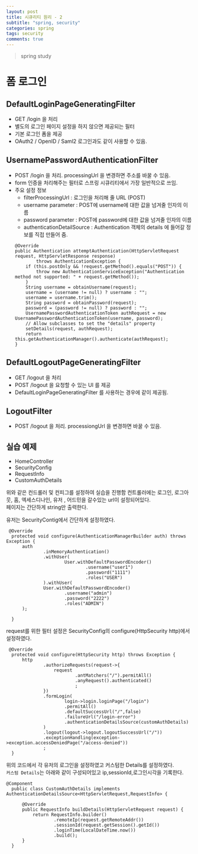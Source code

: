```yaml
---
layout: post
title: 시큐리티 원리 - 2
subtitle: "spring, security"
categories: spring
tags: security
comments: true
---
```

> spring study

# 폼 로그인


## DefaultLoginPageGeneratingFilter
  
  - GET /login 을 처리
  - 별도의 로그인 페이지 설정을 하지 않으면 제공되는 필터
  - 기본 로그인 폼을 제공
  - OAuth2 / OpenID / Saml2 로그인과도 같이 사용할 수 있음.

## UsernamePasswordAuthenticationFilter

  - POST /login 을 처리. processingUrl 을 변경하면 주소를 바꿀 수 있음.
  - form 인증을 처리해주는 필터로 스프링 시큐리티에서 가장 일반적으로 쓰임.
  - 주요 설정 정보 
    - filterProcessingUrl : 로그인을 처리해 줄 URL (POST)
    - username parameter : POST에 username에 대한 값을 넘겨줄 인자의 이름
    - password parameter : POST에 password에 대한 값을 넘겨줄 인자의 이름
    - authenticationDetailSource : Authentication 객체의 details 에 들어갈 정보를 직접 만들어 줌.
    ```
    @Override
    public Authentication attemptAuthentication(HttpServletRequest request, HttpServletResponse response)
            throws AuthenticationException {
        if (this.postOnly && !request.getMethod().equals("POST")) {
            throw new AuthenticationServiceException("Authentication method not supported: " + request.getMethod());
        }
        String username = obtainUsername(request);
        username = (username != null) ? username : "";
        username = username.trim();
        String password = obtainPassword(request);
        password = (password != null) ? password : "";
        UsernamePasswordAuthenticationToken authRequest = new UsernamePasswordAuthenticationToken(username, password);
        // Allow subclasses to set the "details" property
        setDetails(request, authRequest);
        return this.getAuthenticationManager().authenticate(authRequest);
    }

    ```

## DefaultLogoutPageGeneratingFilter
  - GET /logout 을 처리
  - POST /logout 을 요청할 수 있는 UI 를 제공
  - DefaultLoginPageGeneratingFilter 를 사용하는 경우에 같이 제공됨.

## LogoutFilter
  - POST /logout 을 처리. processiongUrl 을 변경하면 바꿀 수 있음.



## 실습 예제

  - HomeController 
  - SecurityConfig
  - RequestInfo
  - CustomAuthDetails
  
  위와 같은 컨드롤러 및 컨피그를 설정하여 실습을 진행함 
  컨트롤러에는 로그인, 로그아웃, 홈, 엑세스디나인, 유저 , 어드민을 갈수있는 url이 설정되어있다.   
  페이지는 간단하게 string만 출력한다.   

  유저는 SecurityContig에서 간단하게 설정하였다. 
  ```
   @Override
    protected void configure(AuthenticationManagerBuilder auth) throws Exception {
        auth
                .inMemoryAuthentication()
                .withUser(
                        User.withDefaultPasswordEncoder()
                                .username("user1")
                                .password("1111")
                                .roles("USER")
                ).withUser(
                User.withDefaultPasswordEncoder()
                        .username("admin")
                        .password("2222")
                        .roles("ADMIN")
        );

    }
  ```

  request를 위한 필터 설정은 SecurityConfig의 configure(HttpSecurity http)에서 설정하였다.

  ```
   @Override
    protected void configure(HttpSecurity http) throws Exception {
        http
                .authorizeRequests(request->{
                    request
                            .antMatchers("/").permitAll()
                            .anyRequest().authenticated()
                            ;
                })
                .formLogin(
                        login->login.loginPage("/login")
                        .permitAll()
                        .defaultSuccessUrl("/",false)
                        .failureUrl("/login-error")
                        .authenticationDetailsSource(customAuthDetails)
                )
                .logout(logout->logout.logoutSuccessUrl("/"))
                .exceptionHandling(exception->exception.accessDeniedPage("/access-denied"))
                ;
    }
  ```

  위의 코드에서 각 유저의 로그인을 설정하였고 커스텀한 Details를 설정하였다.   
  `커스텀 Details`는 아래와 같이 구성되어있고 ip,sessionId,로그인시각을 기록한다. 
  ```
  @Component
    public class CustomAuthDetails implements AuthenticationDetailsSource<HttpServletRequest,RequestInfo> {

        @Override
        public RequestInfo buildDetails(HttpServletRequest request) {
            return RequestInfo.builder()
                    .remoteIp(request.getRemoteAddr())
                    .sessionId(request.getSession().getId())
                    .loginTime(LocalDateTime.now())
                    .build();
        }
    }
  ```
  

  



